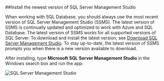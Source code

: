 ##Install the newest version of SQL Server Management Studio

  When working with SQL Database, you should always use the most recent version of SQL Server Management Studio (SSMS). The latest version of SSMS is continually updated and optimized to work with Azure and SQL Database. The latest version of SSMS works for all supported versions of SQL Server. To download and install the latest version, see [Download SQL Server Management Studio](https://msdn.microsoft.com/zh-cn/library/mt238290.aspx). To stay up-to-date, the latest version of SSMS prompts you when there is a new version available to download. 

  After installing, type **Microsoft SQL Server Management Studio** in the Windows search box and run the app:

  ![SQL Server Management Studio](./media/sql-server-management-studio-install/ssms.png)

